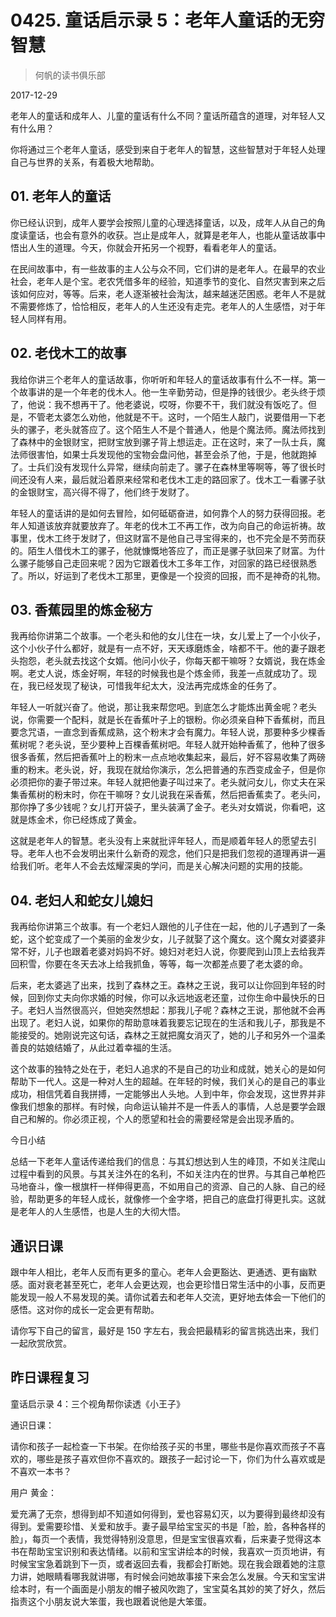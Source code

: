 # 0425. 童话启示录 5：老年人童话的无穷智慧

> 何帆的读书俱乐部

2017-12-29

老年人的童话和成年人、儿童的童话有什么不同？童话所蕴含的道理，对年轻人又有什么用？

你将通过三个老年人童话，感受到来自于老年人的智慧，这些智慧对于年轻人处理自己与世界的关系，有着极大地帮助。

## 01. 老年人的童话

你已经认识到，成年人要学会按照儿童的心理选择童话，以及，成年人从自己的角度读童话，也会有意外的收获。岂止是成年人，就算是老年人，也能从童话故事中悟出人生的道理。今天，你就会开拓另一个视野，看看老年人的童话。

在民间故事中，有一些故事的主人公与众不同，它们讲的是老年人。在最早的农业社会，老年人是个宝。老农凭借多年的经验，知道季节的变化、自然灾害到来之后该如何应对，等等。后来，老人逐渐被社会淘汰，越来越迷茫困惑。老年人不是就不需要修炼了，恰恰相反，老年人的人生还没有走完。老年人的人生感悟，对于年轻人同样有用。

## 02. 老伐木工的故事

我给你讲三个老年人的童话故事，你听听和年轻人的童话故事有什么不一样。第一个故事讲的是一个年老的伐木人。他一生辛勤劳动，但是挣的钱很少。老头终于烦了，他说：我不想再干了。他老婆说，哎呀，你要不干，我们就没有饭吃了。但是，不管老太婆怎么劝他，他就是不干。这时，一个陌生人敲门，说要借用一下老头的骡子，老头就答应了。这个陌生人不是个普通人，他是个魔法师。魔法师找到了森林中的金银财宝，把财宝放到骡子背上想运走。正在这时，来了一队士兵，魔法师很害怕，如果士兵发现他的宝物会盘问他，甚至会杀了他，于是，他就跑掉了。士兵们没有发现什么异常，继续向前走了。骡子在森林里等啊等，等了很长时间还没有人来，最后就沿着原来经常和老伐木工走的路回家了。伐木工一看骡子驮的金银财宝，高兴得不得了，他们终于发财了。

年轻人的童话讲的是如何去冒险，如何砥砺奋进，如何靠个人的努力获得回报。老年人知道该放弃就要放弃了。年老的伐木工不再工作，改为向自己的命运祈祷。故事里，伐木工终于发财了，但这财富不是他自己寻宝得来的，也不完全是不劳而获的。陌生人借伐木工的骡子，他就慷慨地答应了，而正是骡子驮回来了财富。为什么骡子能够自己走回来呢？因为它跟着伐木工多年工作，对回家的路已经很熟悉了。所以，好运到了老伐木工那里，更像是一个投资的回报，而不是神奇的礼物。

## 03. 香蕉园里的炼金秘方

我再给你讲第二个故事。一个老头和他的女儿住在一块，女儿爱上了一个小伙子，这个小伙子什么都好，就是有一点不好，天天琢磨炼金，啥都不干。他的妻子跟老头抱怨，老头就去找这个女婿。他问小伙子，你每天都干嘛呀？女婿说，我在炼金啊。老丈人说，炼金好啊，年轻的时候我也是个炼金师，我差一点就成功了。现在，我已经发现了秘诀，可惜我年纪太大，没法再完成炼金的任务了。

年轻人一听就兴奋了。他说，那让我来帮您吧。到底怎么才能炼出黄金呢？老头说，你需要一个配料，就是长在香蕉叶子上的银粉。你必须亲自种下香蕉树，而且要念咒语，一直念到香蕉成熟，这个粉末才会有魔力。年轻人说，那要种多少棵香蕉树呢？老头说，至少要种上百棵香蕉树吧。年轻人就开始种香蕉了，他种了很多很多香蕉，然后把香蕉叶上的粉末一点点地收集起来，最后，好不容易收集了两磅重的粉末。老头说，好，我现在就给你演示，怎么把普通的东西变成金子，但是你必须把你的妻子带过来。年轻人就把他妻子叫过来了。老头就问女儿，你丈夫在采集香蕉树的粉末时，你在干嘛呀？女儿说我在采香蕉，然后把香蕉卖了。老头问，那你挣了多少钱呢？女儿打开袋子，里头装满了金子。老头对女婿说，你看吧，这就是炼金术，你已经炼成了黄金。

这就是老年人的智慧。老头没有上来就批评年轻人，而是顺着年轻人的愿望去引导。老年人也不会发明出来什么新奇的观念，他们只是把我们忽视的道理再讲一遍给我们听。老年人不会去炫耀深奥的学问，而是关心解决问题的实用的技能。

## 04. 老妇人和蛇女儿媳妇

我再给你讲第三个故事。有一个老妇人跟他的儿子住在一起，他的儿子遇到了一条蛇，这个蛇变成了一个美丽的金发少女，儿子就娶了这个魔女。这个魔女对婆婆非常不好，儿子也跟着老婆对妈妈不好。媳妇对老妇人说，你要爬到山顶上去给我弄回积雪，你要在冬天去冰上给我抓鱼，等等，每一次都差点要了老太婆的命。

后来，老太婆逃了出来，找到了森林之王。森林之王说，我可以让你回到年轻的时候，回到你丈夫向你求婚的时候，你可以永远地返老还童，过你生命中最快乐的日子。老妇人当然很高兴，但她突然想起：那我儿子呢？森林之王说，那他就不会再出现了。老妇人说，如果你的帮助意味着我要忘记现在的生活和我儿子，那我是不能接受的。她刚说完这句话，森林之王就把魔女消灭了，她的儿子和另外一个温柔善良的姑娘结婚了，从此过着幸福的生活。

这个故事的独特之处在于，老妇人追求的不是自己的功业和成就，她关心的是如何帮助下一代人。这是一种对人生的超越。在年轻的时候，我们关心的是自己的事业成功，相信凭着自我拼搏，一定能够出人头地。人到中年，你会发现，这世界并非像我们想象的那样。有时候，向命运认输并不是一件丢人的事情，人总是要学会跟自己和解的。你必须正视，个人的愿望和社会的需要经常是会出现矛盾的。

今日小结

总结一下老年人童话传递给我们的信息：与其幻想达到人生的峰顶，不如关注爬山过程中看到的风景。与其关注外在的名利，不如关注内在的世界。与其自己单枪匹马地奋斗，像一根旗杆一样伸得更高，不如用自己的资源、自己的人脉、自己的经验，帮助更多的年轻人成长，就像修一个金字塔，把自己的底盘打得更扎实。这就是老年人的人生感悟，也是人生的大彻大悟。

## 通识日课

跟中年人相比，老年人反而有更多的童心。老年人会更豁达、更通透、更有幽默感。面对衰老甚至死亡，老年人会更达观，也会更珍惜日常生活中的小事，反而更能发现一般人不易发现的美。请你试着去和老年人交流，更好地去体会一下他们的感悟。这对你的成长一定会更有帮助。

请你写下自己的留言，最好是 150 字左右，我会把最精彩的留言挑选出来，我们一起欣赏欣赏。

## 昨日课程复习

童话启示录 4：三个视角帮你读透《小王子》

通识日课：

请你和孩子一起检查一下书架。在你给孩子买的书里，哪些书是你喜欢而孩子不喜欢的，哪些是孩子喜欢但你不喜欢的。跟孩子一起讨论一下，你们为什么喜欢或是不喜欢一本书？

用户 黄金：

爱充满了无奈，想得到却不知道如何得到，爱也容易幻灭，以为要得到最终却没有得到。爱需要珍惜、关爱和放手。妻子最早给宝宝买的书是「脸，脸，各种各样的脸」，每页一个表情，我觉得特别没意思，但是宝宝很喜欢看，后来妻子觉得这本书在帮助宝宝识别和表达情绪。以前和宝宝讲绘本的时候，我喜欢一页页地讲，有时候宝宝急着跳到下一页，或者返回去看，我都会打断她。现在我会跟着她的注意力讲，她眼睛看哪我就讲哪，有时候会问她故事接下来会怎么发展。今天和宝宝讲绘本时，有一个画面是小朋友的帽子被风吹跑了，宝宝莫名其妙的笑了好久，然后指责这个小朋友说大笨蛋，我也跟着说他是大笨蛋。

